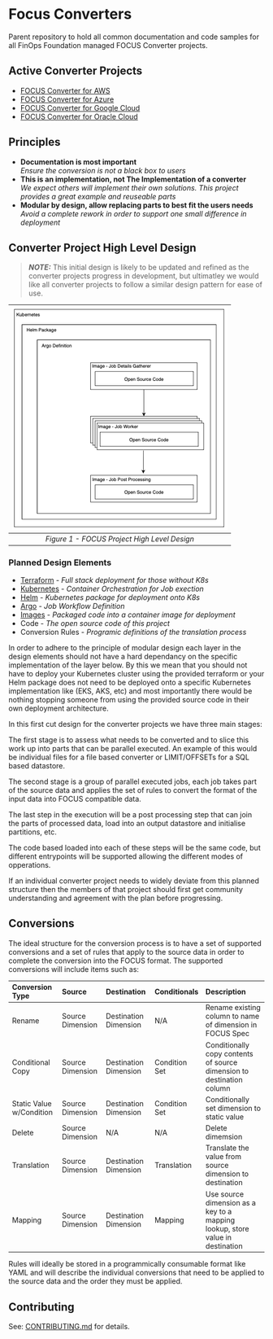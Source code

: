 # Focus Converters
Parent repository to hold all common documentation and code samples for all FinOps Foundation managed FOCUS Converter projects.

## Active Converter Projects

* [FOCUS Converter for AWS](https://github.com/finopsfoundation/focus_converter_aws)
* [FOCUS Converter for Azure](https://github.com/finopsfoundation/focus_converter_azure)
* [FOCUS Converter for Google Cloud](https://github.com/finopsfoundation/focus_converter_googlecloud)
* [FOCUS Converter for Oracle Cloud](https://github.com/finopsfoundation/focus_converter_oraclecloud)

## Principles

* **Documentation is most important**
 <br/>*Ensure the conversion is not a black box to users*
* **This is an implementation, not The Implementation of a converter**
<br/>*We expect others will implement their own solutions. This project provides a great example and reuseable parts*
* **Modular by design, allow replacing parts to best fit the users needs**
<br/>*Avoid a complete rework in order to support one small difference in deployment*

## Converter Project High Level Design

> **_NOTE:_**  This initial design is likely to be updated and refined as the converter projects progress in development, but ultimatley we would like all converter projects to follow a similar design pattern for ease of use.

| ![Converter High Level Design](images/FOCUS_converter_design.png) |
|:--:|
| *Figure 1 - FOCUS Project High Level Design* |

### Planned Design Elements
* [Terraform](https://www.terraform.io) - *Full stack deployment for those without K8s*
* [Kubernetes](https://kubernetes.io) - *Container Orchestration for Job exection*
* [Helm](https://helm.sh) - *Kubernetes package for deployment onto K8s*
* [Argo](https://argoproj.github.io/argo-workflows/) - *Job Workflow Definition*
* [Images](https://www.docker.com) - *Packaged code into a container image for deployment*
* Code - *The open source code of this project*
* Conversion Rules - *Programic definitions of the translation process*

In order to adhere to the principle of modular design each layer in the design elements should not have a hard dependancy on the specific implementation of the layer below. By this we mean that you should not have to deploy your Kubernetes cluster using the provided terraform or your Helm package does not need to be deployed onto a specific Kubernetes implementation like (EKS, AKS, etc) and most importantly there would be nothing stopping someone from using the provided source code in their own deployment architecture.

In this first cut design for the converter projects we have three main stages:

The first stage is to assess what needs to be converted and to slice this work up into parts that can be parallel executed. An example of this would be individual files for a file based converter or LIMIT/OFFSETs for a SQL based datastore.

The second stage is a group of parallel executed jobs, each job takes part of the source data and applies the set of rules to convert the format of the input data into FOCUS compatible data.

The last step in the execution will be a post processing step that can join the parts of processed data, load into an output datastore and initialise partitions, etc.

The code based loaded into each of these steps will be the same code, but different entrypoints will be supported allowing the different modes of opperations.

If an individual converter project needs to widely deviate from this planned structure then the members of that project should first get community understanding and agreement with the plan before progressing.

## Conversions

The ideal structure for the conversion process is to have a set of supported conversions and a set of rules that apply to the source data in order to complete the conversion into the FOCUS format. The supported conversions will include items such as:

| Conversion Type          | Source           | Destination           | Conditionals  | Description                                                              |
|:-------------------------|:-----------------|:----------------------|:--------------|:-------------------------------------------------------------------------|
| Rename                   | Source Dimension | Destination Dimension | N/A           | Rename existing column to name of dimension in FOCUS Spec                |
| Conditional Copy         | Source Dimension | Destination Dimension | Condition Set | Conditionally copy contents of source dimension to destination column    |
| Static Value w/Condition | Source Dimension | Destination Dimension | Condition Set | Conditionally set dimension to static value                              |
| Delete                   | Source Dimension | N/A                   | N/A           | Delete dimemsion                                                         |
| Translation              | Source Dimension | Destination Dimension | Translation   | Translate the value from source dimension to destination                 |
| Mapping                  | Source Dimension | Destination Dimension | Mapping       | Use source dimension as a key to a mapping lookup, store value in destination|

Rules will ideally be stored in a programmically consumable format like YAML and will describe the individual conversions that need to be applied to the source data and the order they must be applied.

## Contributing

See: [CONTRIBUTING.md](CONTRIBUTING.md) for details.
